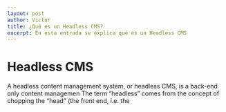```yaml
---
layout: post 
author: Victor
title: ¿Qué es un Headless CMS?
excerpt: En esta entrada se explica qué es un Headless CMS
---
```

# Headless CMS
A headless content management system, or headless CMS, is a back-end only content managemen The term “headless” comes from the concept of chopping the “head” (the front end, i.e. the
